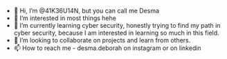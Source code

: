 - 👋 Hi, I’m @41K36U14N, but you can call me Desma
- 👀 I’m interested in most things hehe
- 🌱 I’m currently learning cyber security, honestly trying to find my path in cyber security, because I am interested in learning so much in this field. 
- 💞️ I’m looking to collaborate on projects and learn from others. 
- 📫 How to reach me - desma.deborah on instagram or on linkedin 

<!---
41K36U14N/41K36U14N is a ✨ special ✨ repository because its `README.md` (this file) appears on your GitHub profile.
You can click the Preview link to take a look at your changes.
--->
